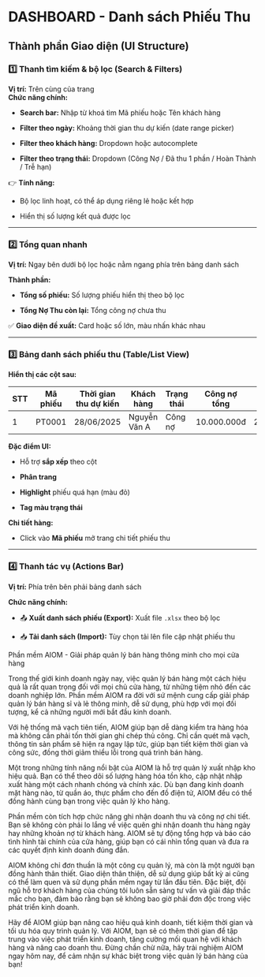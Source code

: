 # DASHBOARD \- Danh sách Phiếu Thu

## **Thành phần Giao diện (UI Structure)**

### **1️⃣ Thanh tìm kiếm & bộ lọc (Search & Filters)**

**Vị trí:** Trên cùng của trang  
 **Chức năng chính:**

* **Search bar:** Nhập từ khoá tìm Mã phiếu hoặc Tên khách hàng

* **Filter theo ngày:** Khoảng thời gian thu dự kiến (date range picker)

* **Filter theo khách hàng:** Dropdown hoặc autocomplete

* **Filter theo trạng thái:** Dropdown (Công Nợ / Đã thu 1 phần / Hoàn Thành / Trễ hạn)

👉 **Tính năng:**

* Bộ lọc linh hoạt, có thể áp dụng riêng lẻ hoặc kết hợp

* Hiển thị số lượng kết quả được lọc

---

### **2️⃣ Tổng quan nhanh** 

**Vị trí:** Ngay bên dưới bộ lọc hoặc nằm ngang phía trên bảng danh sách

**Thành phần:**

* **Tổng số phiếu:** Số lượng phiếu hiển thị theo bộ lọc

* **Tổng Nợ Thu còn lại:** Tổng công nợ chưa thu

✅ **Giao diện đề xuất:** Card hoặc số lớn, màu nhấn khác nhau

---

### **3️⃣ Bảng danh sách phiếu thu (Table/List View)**

**Hiển thị các cột sau:**

| STT | Mã phiếu | Thời gian thu dự kiến | Khách hàng | Trạng thái | Công nợ tổng | Đã thanh toán | Còn lại |
| ----- | ----- | ----- | ----- | ----- | ----- | ----- | ----- |
| 1 | PT0001 | 28/06/2025 | Nguyễn Văn A | Công nợ | 10.000.000đ | 2.000.000đ | 8.000.000đ |

**Đặc điểm UI:**

* Hỗ trợ **sắp xếp** theo cột

* **Phân trang**

* **Highlight** phiếu quá hạn (màu đỏ)

* **Tag màu trạng thái**

**Chi tiết hàng:**

* Click vào **Mã phiếu** mở trang chi tiết phiếu thu

---

### **4️⃣ Thanh tác vụ (Actions Bar)**

**Vị trí:** Phía trên bên phải bảng danh sách

**Chức năng chính:**

* 📤 **Xuất danh sách phiếu (Export):** Xuất file `.xlsx` theo bộ lọc

* 📥 **Tải danh sách (Import):** Tùy chọn tải lên file cập nhật phiếu thu

Phần mềm AIOM \- Giải pháp quản lý bán hàng thông minh cho mọi cửa hàng

Trong thế giới kinh doanh ngày nay, việc quản lý bán hàng một cách hiệu quả là rất quan trọng đối với mọi chủ cửa hàng, từ những tiệm nhỏ đến các doanh nghiệp lớn. Phần mềm AIOM ra đời với sứ mệnh cung cấp giải pháp quản lý bán hàng sỉ và lẻ thông minh, dễ sử dụng, phù hợp với mọi đối tượng, kể cả những người mới bắt đầu kinh doanh.

Với hệ thống mã vạch tiên tiến, AIOM giúp bạn dễ dàng kiểm tra hàng hóa mà không cần phải tốn thời gian ghi chép thủ công. Chỉ cần quét mã vạch, thông tin sản phẩm sẽ hiện ra ngay lập tức, giúp bạn tiết kiệm thời gian và công sức, đồng thời giảm thiểu lỗi trong quá trình bán hàng.

Một trong những tính năng nổi bật của AIOM là hỗ trợ quản lý xuất nhập kho hiệu quả. Bạn có thể theo dõi số lượng hàng hóa tồn kho, cập nhật nhập xuất hàng một cách nhanh chóng và chính xác. Dù bạn đang kinh doanh mặt hàng nào, từ quần áo, thực phẩm cho đến đồ điện tử, AIOM đều có thể đồng hành cùng bạn trong việc quản lý kho hàng.

Phần mềm còn tích hợp chức năng ghi nhận doanh thu và công nợ chi tiết. Bạn sẽ không còn phải lo lắng về việc quên ghi nhận doanh thu hàng ngày hay những khoản nợ từ khách hàng. AIOM sẽ tự động tổng hợp và báo cáo tình hình tài chính của cửa hàng, giúp bạn có cái nhìn tổng quan và đưa ra các quyết định kinh doanh đúng đắn.

AIOM không chỉ đơn thuần là một công cụ quản lý, mà còn là một người bạn đồng hành thân thiết. Giao diện thân thiện, dễ sử dụng giúp bất kỳ ai cũng có thể làm quen và sử dụng phần mềm ngay từ lần đầu tiên. Đặc biệt, đội ngũ hỗ trợ khách hàng của chúng tôi luôn sẵn sàng tư vấn và giải đáp thắc mắc cho bạn, đảm bảo rằng bạn sẽ không bao giờ phải đơn độc trong việc phát triển kinh doanh.

Hãy để AIOM giúp bạn nâng cao hiệu quả kinh doanh, tiết kiệm thời gian và tối ưu hóa quy trình quản lý. Với AIOM, bạn sẽ có thêm thời gian để tập trung vào việc phát triển kinh doanh, tăng cường mối quan hệ với khách hàng và nâng cao doanh thu. Đừng chần chừ nữa, hãy trải nghiệm AIOM ngay hôm nay, để cảm nhận sự khác biệt trong việc quản lý bán hàng của bạn\!

